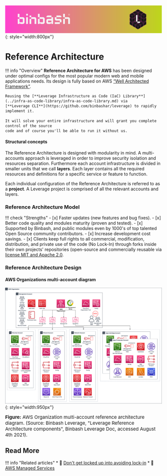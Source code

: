 ![binbash-logo](../../assets/images/logos/binbash-leverage-header.png "Binbash"){: style="width:800px"}

# Reference Architecture 

!!! info "Overview"
    **Reference Architecture for AWS** has been designed under optimal configs for the most
    popular modern web and mobile applications needs. 
    Its design is fully based on AWS [“Well Architected Framework”](../../work-with-us/support.md).

    Reusing the [**Leverage Infrastructure as Code (IaC) Library**](../infra-as-code-library/infra-as-code-library.md) via
    [**Leverage CLI**](https://github.com/binbashar/leverage) to rapidly implement it.

    It will solve your entire infrastructure and will grant you complete control of the source
    code and of course you'll be able to run it without us.

#### Structural concepts
The Reference Architecture is designed with modularity in mind. A multi-accounts approach is leveraged in order to improve security isolation and resources separation. Furthermore each account infrastructure is divided in smaller units that we call **layers**. Each layer contains all the required resources and definitions for a specific service or feature to function.

Each individual configuration of the Reference Architecture is referred to as a **project**. A Leverage project is comprised of all the relevant accounts and layers.

### Reference Architecture Model
!!! check "Strengths"
    - [x] Faster updates (new features and bug fixes).
    - [x] Better code quality and modules maturity (proven and tested).
    - [x] Supported by Binbash, and public modules even by 1000's of top talented Open Source community 
        contributors.
    - [x] Increase development cost savings.
    - [x] Clients keep full rights to all commercial, modification, distribution, and private use of the code 
        (No Lock-In) through forks inside their own projects' repositories (open-source and commercially reusable via [license MIT and Apache 2.0](https://choosealicense.com/licenses/).

### Reference Architecture Design
#### AWS Organizations multi-account diagram
![leverage-aws-org](../../assets/images/diagrams/ref-architecture-aws.png "Leverage"){: style="width:950px"}
<figcaption style="font-size:15px">
<b>Figure:</b> AWS Organization multi-account reference architecture diagram.
(Source: Binbash Leverage,
"Leverage Reference Architecture components",
Binbash Leverage Doc, accessed August 4th 2021).
</figcaption>

## Read More

!!! info "Related articles"
    * :ledger: [Don't get locked up into avoiding lock-in](https://martinfowler.com/articles/oss-lockin.html)
    * :ledger: [AWS Managed Services](https://aws.amazon.com/managed-services/)